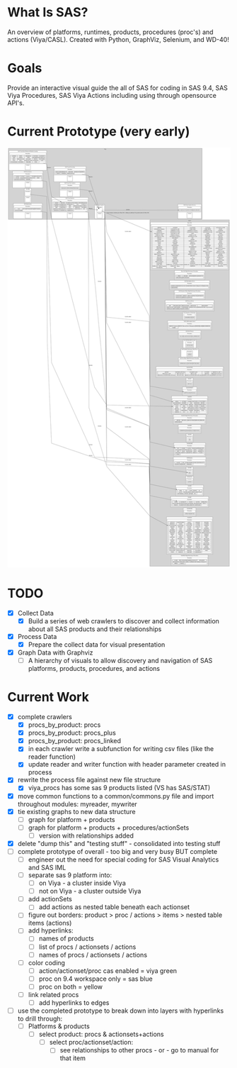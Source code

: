 # What Is SAS?
 An overview of platforms, runtimes, products, procedures (proc's) and actions (Viya/CASL).  Created with Python, GraphViz, Selenium, and WD-40!

# Goals
Provide an interactive visual guide the all of SAS for coding in SAS 9.4, SAS Viya Procedures, SAS Viya Actions including using through opensource API's.

# Current Prototype (very early)
<img src="./graphs/overview/dotgraph_products_html.svg">

# TODO
- [X] Collect Data
  - [X] Build a series of web crawlers to discover and collect information about all SAS products and their relationships
- [X] Process Data
  - [X] Prepare the collect data for visual presentation
- [X] Graph Data with Graphviz
  - [ ] A hierarchy of visuals to allow discovery and navigation of SAS platforms, products, procedures, and actions

# Current Work
- [X] complete crawlers
  - [X] procs_by_product: procs
  - [X] procs_by_product: procs_plus
  - [X] procs_by_product: procs_linked
  - [X] in each crawler write a subfunction for writing csv files (like the reader function)
  - [X] update reader and writer function with header parameter created in process
- [X] rewrite the process file against new file structure
  - [X] viya_procs has some sas 9 products listed (VS has SAS/STAT)
- [X] move common functions to a common/commons.py file and import throughout modules: myreader, mywriter
- [X] tie existing graphs to new data structure
  - [ ] graph for platform + products
  - [ ] graph for platform + products + procedures/actionSets
    - [ ] version with relationships added
- [X] delete "dump this" and "testing stuff" - consolidated into testing stuff
- [ ] complete prototype of overall - too big and very busy BUT complete
  - [ ] engineer out the need for special coding for SAS Visual Analytics and SAS IML
  - [ ] separate sas 9 platform into:
    - [ ] on Viya - a cluster inside Viya
    - [ ] not on Viya - a cluster outside Viya
  - [ ] add actionSets
    - [ ] add actions as nested table beneath each actionset
  - [ ] figure out borders: product > proc / actions > items > nested table items (actions)
  - [ ] add hyperlinks:
    - [ ] names of products
    - [ ] list of procs / actionsets / actions
    - [ ] names of procs / actionsets / actions
  - [ ] color coding
    - [ ] action/actionset/proc cas enabled = viya green
    - [ ] proc on 9.4 workspace only = sas blue
    - [ ] proc on both = yellow
  - [ ] link related procs
    - [ ] add hyperlinks to edges
- [ ] use the completed prototype to break down into layers with hyperlinks to drill through:
  - [ ] Platforms & products
    - [ ] select product: procs & actionsets+actions
      - [ ] select proc/actionset/action:
        - [ ] see relationships to other procs - or - go to manual for that item
